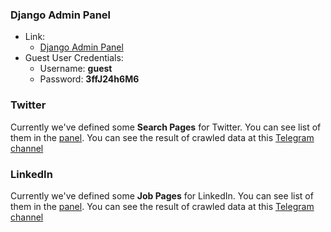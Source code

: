### Django Admin Panel

- Link:
    * [Django Admin Panel](https://social.m-gh.com/secret-admin/)
- Guest User Credentials:
    * Username: **guest**
    * Password: **3ffJ24h6M6**


### Twitter
Currently we've defined some **Search Pages** for Twitter. You can see list of them in the [panel](https://social.m-gh.com/secret-admin/twitter/searchpage/).
You can see the result of crawled data at this [Telegram channel](https://t.me/twitter_python)

### LinkedIn
Currently we've defined some **Job Pages** for LinkedIn. You can see list of them in the [panel](https://social.m-gh.com/secret-admin/linkedin/jobpage/).
You can see the result of crawled data at this [Telegram channel](https://t.me/twitter_python)
